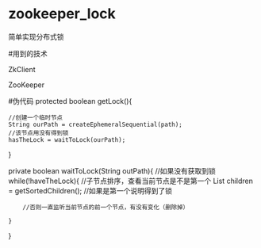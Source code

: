 # zookeeper_lock
简单实现分布式锁

#用到的技术

ZkClient

ZooKeeper

#伪代码
protected boolean getLock(){
 
    //创建一个临时节点
    String ourPath = createEphemeralSequential(path);
    //该节点用没有得到锁
    hasTheLock = waitToLock(ourPath);

}

private boolean waitToLock(String outPath){
    //如果没有获取到锁
		while(!haveTheLock){
        //子节点排序，查看当前节点是不是第一个
        List<String> children = getSortedChildren();
        //如果是第一个说明得到了锁
        
        //否则一直监听当前节点的前一个节点，有没有变化（删除掉）
        
    }
}


